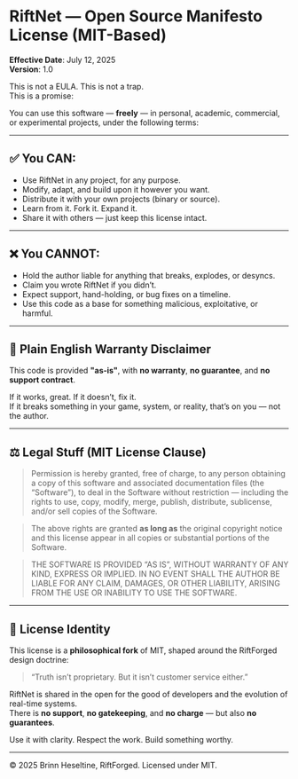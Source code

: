 ﻿# RiftNet — Open Source Manifesto License (MIT-Based)

**Effective Date**: July 12, 2025  
**Version**: 1.0

This is not a EULA. This is not a trap.  
This is a promise:

You can use this software — **freely** — in personal, academic, commercial, or experimental projects, under the following terms:

---

## ✅ You CAN:

- Use RiftNet in any project, for any purpose.
- Modify, adapt, and build upon it however you want.
- Distribute it with your own projects (binary or source).
- Learn from it. Fork it. Expand it.
- Share it with others — just keep this license intact.

---

## ❌ You CANNOT:

- Hold the author liable for anything that breaks, explodes, or desyncs.
- Claim you wrote RiftNet if you didn’t.
- Expect support, hand-holding, or bug fixes on a timeline.
- Use this code as a base for something malicious, exploitative, or harmful.

---

## 💬 Plain English Warranty Disclaimer

This code is provided **"as-is"**, with **no warranty**, **no guarantee**, and **no support contract**.

If it works, great. If it doesn’t, fix it.  
If it breaks something in your game, system, or reality, that’s on you — not the author.

---

## ⚖️ Legal Stuff (MIT License Clause)

> Permission is hereby granted, free of charge, to any person obtaining a copy of this software and associated documentation files (the “Software”), to deal in the Software without restriction — including the rights to use, copy, modify, merge, publish, distribute, sublicense, and/or sell copies of the Software.

> The above rights are granted **as long as** the original copyright notice and this license appear in all copies or substantial portions of the Software.

> THE SOFTWARE IS PROVIDED “AS IS”, WITHOUT WARRANTY OF ANY KIND, EXPRESS OR IMPLIED. IN NO EVENT SHALL THE AUTHOR BE LIABLE FOR ANY CLAIM, DAMAGES, OR OTHER LIABILITY, ARISING FROM THE USE OR INABILITY TO USE THE SOFTWARE.

---

## 🔑 License Identity

This license is a **philosophical fork** of MIT, shaped around the RiftForged design doctrine:
> “Truth isn’t proprietary. But it isn’t customer service either.”

RiftNet is shared in the open for the good of developers and the evolution of real-time systems.  
There is **no support**, **no gatekeeping**, and **no charge** — but also **no guarantees**.

Use it with clarity. Respect the work. Build something worthy.

---

© 2025 Brinn Heseltine, RiftForged. Licensed under MIT.
